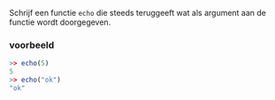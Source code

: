 Schrijf een functie `echo` die steeds teruggeeft wat als argument aan de functie wordt doorgegeven.

### voorbeeld

```R
>> echo(5)
5
>> echo("ok")
"ok"
```

